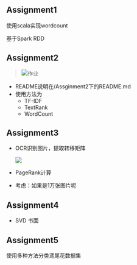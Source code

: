 ## Assignment1

使用scala实现wordcount

基于Spark RDD

## Assignment2

> ![作业](https://img2020.cnblogs.com/blog/1958143/202009/1958143-20200918193737467-1649402476.png)

* README说明在/Assginment2下的README.md
* 使用方法为
	* TF-IDF
	* TextRank
	* WordCount

## Assignment3

* OCR识别图片，提取转移矩阵

	![](https://software-2.oss-cn-beijing.aliyuncs.com/T_matrix.png)

* PageRank计算

* 考虑：如果是1万张图片呢

## Assignment4

* SVD 书面

## Assignment5

使用多种方法分类鸢尾花数据集